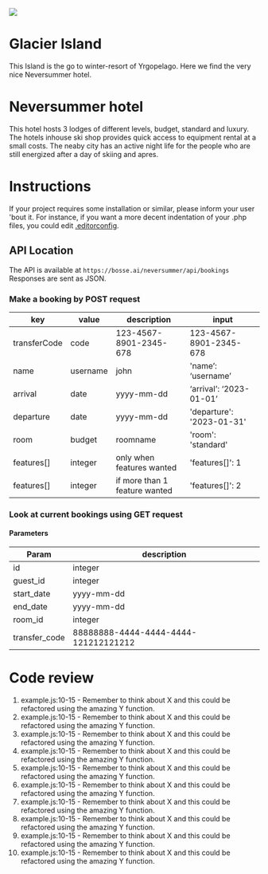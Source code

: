 ![](https://media.giphy.com/media/CnLRoQneO2kWHuRg7g/giphy.gif)

# Glacier Island

This Island is the go to winter-resort of Yrgopelago. Here we find the very nice Neversummer hotel.

# Neversummer hotel

This hotel hosts 3 lodges of different levels, budget, standard and luxury.
The hotels inhouse ski shop provides quick access to equipment rental at a small costs.
The neaby city has an active night life for the people who are still energized after a day of skiing and apres.

# Instructions

If your project requires some installation or similar, please inform your user 'bout it. For instance, if you want a more decent indentation of your .php files, you could edit [.editorconfig]('/.editorconfig').

## API Location

The API is available at `https://bosse.ai/neversummer/api/bookings` Responses are sent as JSON.

### Make a booking by POST request

| key          | value    | description                   | input                     |
| ------------ | -------- | ----------------------------- | ------------------------- |
| transferCode | code     | 123-4567-8901-2345-678        | 123-4567-8901-2345-678    |
| name         | username | john                          | 'name’: ‘username’        |
| arrival      | date     | yyyy-mm-dd                    | ‘arrival’: ‘2023-01-01’   |
| departure    | date     | yyyy-mm-dd                    | 'departure': '2023-01-31' |
| room         | budget   | roomname                      | 'room': 'standard'        |
| features[]   | integer  | only when features wanted     | 'features[]': 1           |
| features[]   | integer  | if more than 1 feature wanted | 'features[]': 2           |

### Look at current bookings using GET request

#### Parameters

| Param         | description                          |
| ------------- | ------------------------------------ |
| id            | integer                              |
| guest_id      | integer                              |
| start_date    | yyyy-mm-dd                           |
| end_date      | yyyy-mm-dd                           |
| room_id       | integer                              |
| transfer_code | 88888888-4444-4444-4444-121212121212 |

# Code review

1. example.js:10-15 - Remember to think about X and this could be refactored using the amazing Y function.
2. example.js:10-15 - Remember to think about X and this could be refactored using the amazing Y function.
3. example.js:10-15 - Remember to think about X and this could be refactored using the amazing Y function.
4. example.js:10-15 - Remember to think about X and this could be refactored using the amazing Y function.
5. example.js:10-15 - Remember to think about X and this could be refactored using the amazing Y function.
6. example.js:10-15 - Remember to think about X and this could be refactored using the amazing Y function.
7. example.js:10-15 - Remember to think about X and this could be refactored using the amazing Y function.
8. example.js:10-15 - Remember to think about X and this could be refactored using the amazing Y function.
9. example.js:10-15 - Remember to think about X and this could be refactored using the amazing Y function.
10. example.js:10-15 - Remember to think about X and this could be refactored using the amazing Y function.
